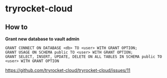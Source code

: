 # tryrocket-cloud

## How to

**Grant new database to vault admin**

    GRANT CONNECT ON DATABASE <db> TO <user> WITH GRANT OPTION;
    GRANT USAGE ON SCHEMA public TO <user> WITH GRANT OPTION;
    GRANT SELECT, INSERT, UPDATE, DELETE ON ALL TABLES IN SCHEMA public TO <user> WITH GRANT OPTION

https://github.com/tryrocket-cloud/tryrocket-cloud/issues/11